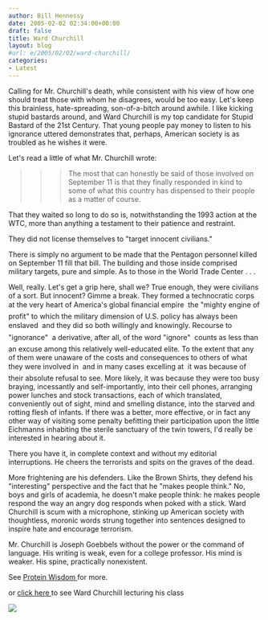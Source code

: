 ```yaml
---
author: Bill Hennessy
date: 2005-02-02 02:34:00+00:00
draft: false
title: Ward Churchill
layout: blog
#url: e/2005/02/02/ward-churchill/
categories:
- Latest
---
```


Calling for Mr. Churchill's death, while consistent with his view of how one should treat those with whom he disagrees, would be too easy. Let's keep this brainless, hate-spreading, son-of-a-bitch around awhile. I like kicking stupid bastards around, and Ward Churchill is my top candidate for Stupid Bastard of the 21st Century. That young people pay money to listen to his ignorance uttered demonstrates that, perhaps, American society is as troubled as he wishes it were.




Let's read a little of what Mr. Churchill wrote:




> 

> 
> > 

>> 
>> > 

>>> 
>>> The most that can honestly be said of those involved on September 11 is that they finally responded in kind to some of what this country has dispensed to their people as a matter of course.  
  
That they waited so long to do so is, notwithstanding the 1993 action at the WTC, more than anything a testament to their patience and restraint.  
  
They did not license themselves to "target innocent civilians."  
  
There is simply no argument to be made that the Pentagon personnel killed on September 11 fill that bill. The building and those inside comprised military targets, pure and simple. As to those in the World Trade Center . . .  
  
Well, really. Let's get a grip here, shall we? True enough, they were civilians of a sort. But innocent? Gimme a break. They formed a technocratic corps at the very heart of America's global financial empire  the "mighty engine of profit" to which the military dimension of U.S. policy has always been enslaved  and they did so both willingly and knowingly. Recourse to "ignorance"  a derivative, after all, of the word "ignore"  counts as less than an excuse among this relatively well-educated elite. To the extent that any of them were unaware of the costs and consequences to others of what they were involved in  and in many cases excelling at  it was because of their absolute refusal to see. More likely, it was because they were too busy braying, incessantly and self-importantly, into their cell phones, arranging power lunches and stock transactions, each of which translated, conveniently out of sight, mind and smelling distance, into the starved and rotting flesh of infants. If there was a better, more effective, or in fact any other way of visiting some penalty befitting their participation upon the little Eichmanns inhabiting the sterile sanctuary of the twin towers, I'd really be interested in hearing about it.
>>> 
>>> 
>> 
>> 
> 
> 




There you have it, in complete context and without my editorial interruptions. He cheers the terrorists and spits on the graves of the dead.




More frightening are his defenders. Like the Brown Shirts, they defend his "interesting" perspective and the fact that he "makes people think." No, boys and girls of academia, he doesn't make people think: he makes people respond the way an angry dog responds when poked with a stick. Ward Churchill is scum with a microphone, stinking up American society with thoughtless, moronic words strung together into sentences designed to inspire hate and encourage terrorism. 




Mr. Churchill is Joseph Goebbels without the power or the command of language. His writing is weak, even for a college professor. His mind is weaker. His spine, practically nonexistent.




See [Protein Wisdom ](https://www.celluloid-wisdom.com/pw/index.php?/weblog/trackbacks/17843/)for more.




or [click here ](https://blog.billhennessy.com/photos/hennessys_view/picture981.aspx)to see Ward Churchill lecturing his class

![](https://blog.billhennessy.com/aggbug.aspx?PostID=978)

